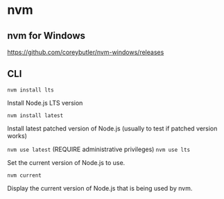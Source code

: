 # nvm

## nvm for Windows

https://github.com/coreybutler/nvm-windows/releases

## CLI

`nvm install lts`

Install Node.js LTS version


`nvm install latest`

Install latest patched version of Node.js (usually to test if patched version works)


`nvm use latest`    (REQUIRE administrative privileges)
`nvm use lts`

Set the current version of Node.js to use.

`nvm current`

Display the current version of Node.js that is being used by nvm.
